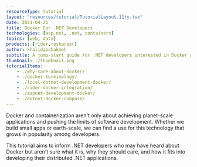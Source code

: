 ```yaml
---
resourceType: tutorial
layout: "resources/tutorial/TutorialLayout.11ty.tsx"
date: 2021-04-21
title: Docker For .NET Developers
technologies: [asp.net, .net, containers]
topics: [web, data]
products: [rider,resharper]
author: khalidabuhakmeh
subtitle: A jump-start guide for .NET developers interested in Docker and containerization.
thumbnail: ./thumbnail.png
tutorialItems:
    - ./why-care-about-docker/
    - ./docker-terminology/
    - ./local-dotnet-development-docker/
    - ./rider-docker-integration/
    - ./aspnet-development-docker/
    - ./dotnet-docker-compose/
---
```


Docker and containerization aren't only about achieving planet-scale applications and pushing the limits of software development. Whether we build small apps or earth-scale, we can find a use for this technology that grows in popularity among developers.

This tutorial aims to inform .NET developers who may have heard about Docker but aren't sure what it is, why they should care, and how it fits into developing their distributed .NET applications.